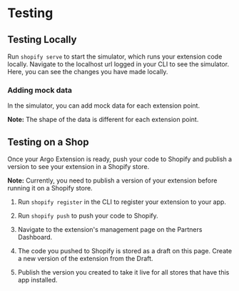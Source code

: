 # Testing

## Testing Locally

Run `shopify serve` to start the simulator, which runs your extension code locally. Navigate to the localhost url logged in your CLI to see the simulator. Here, you can see the changes you have made locally.

### Adding mock data

In the simulator, you can add mock data for each extension point.

**Note:**  The shape of the data is different for each extension point.

## Testing on a Shop

Once your Argo Extension is ready, push your code to Shopify and publish a version to see your extension in a Shopify store.

**Note:** Currently, you need to publish a version of your extension before running it on a Shopify store.

1. Run `shopify register` in the CLI to register your extension to your app.

1. Run `shopify push` to push your code to Shopify.

1. Navigate to the extension's management page on the Partners Dashboard.

1. The code you pushed to Shopify is stored as a draft on this page. Create a new version of the extension from the Draft.

1. Publish the version you created to take it live for all stores that have this app installed.
